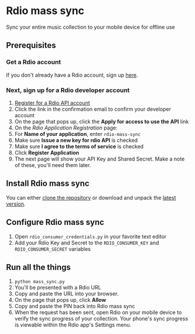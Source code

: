 # Rdio mass sync
Sync your entire music collection to your mobile device for offline use

## Prerequisites

### Get a Rdio account
If you don't already have a Rdio account, sign up [here](http://www.rdio.com/signup/).

### Next, sign up for a Rdio developer account
1. [Register for a Rdio API account](http://developer.rdio.com/member/register)
2. Click the link in the confirmation email to confirm your developer account
3. On the page that pops up, click the **Apply for access to use the API** link
4. On the *Rdio Application Registration* page:
 1. For **Name of your application**, enter `rdio-mass-sync`
 2. Make sure **Issue a new key for rdio API** is checked
 3. Make sure **I agree to the terms of service** is checked
 4. Click **Register Application**
5. The next page will show your API Key and Shared Secret. Make a note of these, you'll need them later.

## Install Rdio mass sync
You can either [clone the repository](https://github.com/johnzimmerman/rdio-mass-sync) or download and unpack the [latest version](https://github.com/johnzimmerman/rdio-mass-sync/zipball/master).

## Configure Rdio mass sync
1. Open `rdio_consumer_credentials.py` in your favorite text editor
2. Add your Rdio Key and Secret to the `RDIO_CONSUMER_KEY` and `RDIO_CONSUMER_SECRET` variables

## Run all the things
1. `python mass_sync.py`
2. You'll be presented with a Rdio URL
3. Copy and paste the URL into your browser.
4. On the page that pops up, click **Allow**
5. Copy and paste the PIN back into Rdio mass sync
6. When the request has been sent, open Rdio on your mobile device to verify the sync progress of your collection. Your phone's sync progress is viewable within the Rdio app's Settings menu.